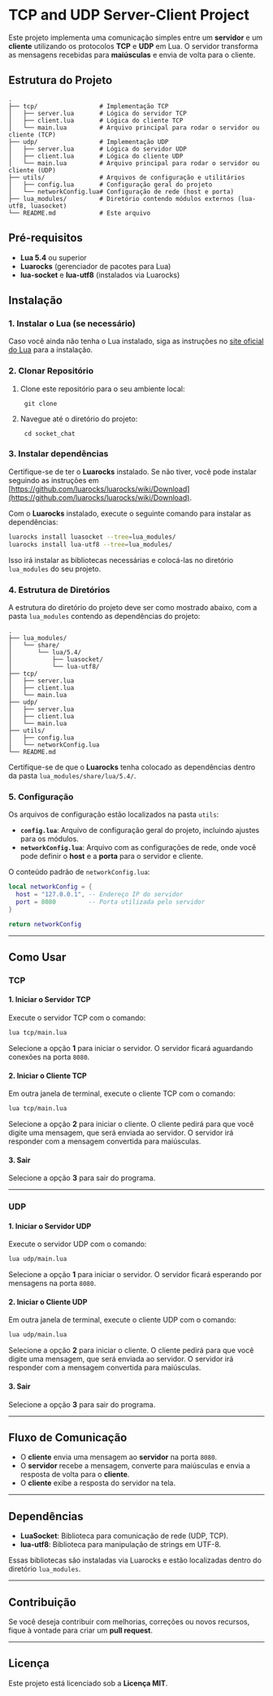 
# TCP and UDP Server-Client Project

Este projeto implementa uma comunicação simples entre um **servidor** e um **cliente** utilizando os protocolos **TCP** e **UDP** em Lua. O servidor transforma as mensagens recebidas para **maiúsculas** e envia de volta para o cliente.

## Estrutura do Projeto

```
.
├── tcp/                 # Implementação TCP
│   ├── server.lua       # Lógica do servidor TCP
│   ├── client.lua       # Lógica do cliente TCP
│   └── main.lua         # Arquivo principal para rodar o servidor ou cliente (TCP)
├── udp/                 # Implementação UDP
│   ├── server.lua       # Lógica do servidor UDP
│   ├── client.lua       # Lógica do cliente UDP
│   └── main.lua         # Arquivo principal para rodar o servidor ou cliente (UDP)
├── utils/               # Arquivos de configuração e utilitários
│   ├── config.lua       # Configuração geral do projeto
│   └── networkConfig.lua# Configuração de rede (host e porta)
├── lua_modules/         # Diretório contendo módulos externos (lua-utf8, luasocket)
└── README.md            # Este arquivo
```

## Pré-requisitos

- **Lua 5.4** ou superior
- **Luarocks** (gerenciador de pacotes para Lua)
- **lua-socket** e **lua-utf8** (instalados via Luarocks)

## Instalação

### 1. Instalar o Lua (se necessário)

Caso você ainda não tenha o Lua instalado, siga as instruções no [site oficial do Lua](https://www.lua.org/download.html) para a instalação.

### 2. Clonar Repositório

1. Clone este repositório para o seu ambiente local:

        git clone 


2. Navegue até o diretório do projeto:

        cd socket_chat

### 3. Instalar dependências

Certifique-se de ter o **Luarocks** instalado. Se não tiver, você pode instalar seguindo as instruções em [https://github.com/luarocks/luarocks/wiki/Download](https://github.com/luarocks/luarocks/wiki/Download).

Com o **Luarocks** instalado, execute o seguinte comando para instalar as dependências:

```bash
luarocks install luasocket --tree=lua_modules/
luarocks install lua-utf8 --tree=lua_modules/
```

Isso irá instalar as bibliotecas necessárias e colocá-las no diretório `lua_modules` do seu projeto.

### 4. Estrutura de Diretórios

A estrutura do diretório do projeto deve ser como mostrado abaixo, com a pasta `lua_modules` contendo as dependências do projeto:

```
.
├── lua_modules/
│   └── share/
│       └── lua/5.4/
│           ├── luasocket/
│           └── lua-utf8/
├── tcp/
│   ├── server.lua
│   ├── client.lua
│   └── main.lua
├── udp/
│   ├── server.lua
│   ├── client.lua
│   └── main.lua
├── utils/
│   ├── config.lua
│   └── networkConfig.lua
└── README.md
```

Certifique-se de que o **Luarocks** tenha colocado as dependências dentro da pasta `lua_modules/share/lua/5.4/`.

### 5. Configuração

Os arquivos de configuração estão localizados na pasta `utils`:

- **`config.lua`**: Arquivo de configuração geral do projeto, incluindo ajustes para os módulos.
- **`networkConfig.lua`**: Arquivo com as configurações de rede, onde você pode definir o **host** e a **porta** para o servidor e cliente.

O conteúdo padrão de `networkConfig.lua`:

```lua
local networkConfig = {
  host = "127.0.0.1", -- Endereço IP do servidor
  port = 8080         -- Porta utilizada pelo servidor
}

return networkConfig
```

---

## Como Usar

### TCP

#### 1. Iniciar o Servidor TCP

Execute o servidor TCP com o comando:

```bash
lua tcp/main.lua
```

Selecione a opção **1** para iniciar o servidor. O servidor ficará aguardando conexões na porta `8080`.

#### 2. Iniciar o Cliente TCP

Em outra janela de terminal, execute o cliente TCP com o comando:

```bash
lua tcp/main.lua
```

Selecione a opção **2** para iniciar o cliente. O cliente pedirá para que você digite uma mensagem, que será enviada ao servidor. O servidor irá responder com a mensagem convertida para maiúsculas.

#### 3. Sair

Selecione a opção **3** para sair do programa.

---

### UDP

#### 1. Iniciar o Servidor UDP

Execute o servidor UDP com o comando:

```bash
lua udp/main.lua
```

Selecione a opção **1** para iniciar o servidor. O servidor ficará esperando por mensagens na porta `8080`.

#### 2. Iniciar o Cliente UDP

Em outra janela de terminal, execute o cliente UDP com o comando:

```bash
lua udp/main.lua
```

Selecione a opção **2** para iniciar o cliente. O cliente pedirá para que você digite uma mensagem, que será enviada ao servidor. O servidor irá responder com a mensagem convertida para maiúsculas.

#### 3. Sair

Selecione a opção **3** para sair do programa.

---

## Fluxo de Comunicação

- O **cliente** envia uma mensagem ao **servidor** na porta `8080`.
- O **servidor** recebe a mensagem, converte para maiúsculas e envia a resposta de volta para o **cliente**.
- O **cliente** exibe a resposta do servidor na tela.

---

## Dependências

- **LuaSocket**: Biblioteca para comunicação de rede (UDP, TCP).
- **lua-utf8**: Biblioteca para manipulação de strings em UTF-8.

Essas bibliotecas são instaladas via Luarocks e estão localizadas dentro do diretório `lua_modules`.

---

## Contribuição

Se você deseja contribuir com melhorias, correções ou novos recursos, fique à vontade para criar um **pull request**.

---

## Licença

Este projeto está licenciado sob a **Licença MIT**.
